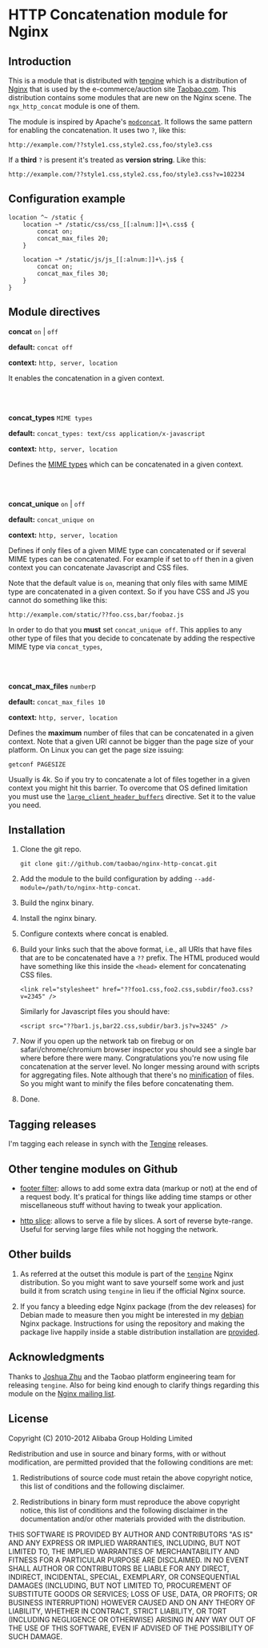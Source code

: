# HTTP Concatenation module for Nginx

## Introduction 

This is a module that is distributed with
[tengine](http://tengine.taobao.org) which is a distribution of
[Nginx](http://nginx.org) that is used by the e-commerce/auction site
[Taobao.com](http://en.wikipedia.org/wiki/Taobao). This distribution
contains some modules that are new on the Nginx scene. The
`ngx_http_concat` module is one of them.

The module is inspired by Apache's
[`modconcat`](http://code.google.com/p/modconcat). It follows the same
pattern for enabling the concatenation. It uses two `?`, like this: 

    http://example.com/??style1.css,style2.css,foo/style3.css
    
If a **third** `?` is present it's treated as **version string**. Like
this:

    http://example.com/??style1.css,style2.css,foo/style3.css?v=102234

## Configuration example

    location ^~ /static {
        location ~* /static/css/css_[[:alnum:]]+\.css$ {
            concat on;
            concat_max_files 20;
        }
        
        location ~* /static/js/js_[[:alnum:]]+\.js$ {
            concat on;
            concat_max_files 30;
        }
    } 

## Module directives

**concat** `on` | `off`

**default:** `concat off`

**context:** `http, server, location`

It enables the concatenation in a given context.

<br/>
<br/>

**concat_types** `MIME types`

**default:** `concat_types: text/css application/x-javascript`

**context:** `http, server, location`

Defines the [MIME types](http://en.wikipedia.org/wiki/MIME_type) which
can be concatenated in a given context.

<br/>
<br/>

**concat_unique** `on` | `off`

**default:** `concat_unique on`

**context:** `http, server, location`

Defines if only files of a given MIME type can concatenated or if
several MIME types can be concatenated. For example if set to `off`
then in a given context you can concatenate Javascript and CSS files.

Note that the default value is `on`, meaning that only files with same
MIME type are concatenated in a given context. So if you have CSS and
JS you cannot do something like this:

    http://example.com/static/??foo.css,bar/foobaz.js
    
In order to do that you **must** set `concat_unique off`. This applies
to any other type of files that you decide to concatenate by adding
the respective MIME type via `concat_types`,

<br/>
<br/>

**concat\_max\_files** `number`p

**default:** `concat_max_files 10`

**context:** `http, server, location`

Defines the **maximum** number of files that can be concatenated in a
given context. Note that a given URI cannot be bigger than the page
size of your platform. On Linux you can get the page size issuing:

    getconf PAGESIZE
    
Usually is 4k. So if you try to concatenate a lot of files together in
a given context you might hit this barrier. To overcome that OS
defined limitation you must use
the [`large_client_header_buffers`](http://wiki.nginx.org/NginxHttpCoreModule#large_client_header_buffers)
directive. Set it to the value you need.

## Installation

 1. Clone the git repo.
     
        git clone git://github.com/taobao/nginx-http-concat.git

 2. Add the module to the build configuration by adding
    `--add-module=/path/to/nginx-http-concat`.

 3. Build the nginx binary.
 
 4. Install the nginx binary.
 
 5. Configure contexts where concat is enabled.
 
 6. Build your links such that the above format, i.e., all URIs that
    have files that are to be concatenated have a `??` prefix. The
    HTML produced would have something like this inside the `<head>`
    element for concatenating CSS files.
    
        <link rel="stylesheet" href="??foo1.css,foo2.css,subdir/foo3.css?v=2345" />
              
    Similarly for Javascript files you should have:
    
        <script src="??bar1.js,bar22.css,subdir/bar3.js?v=3245" />
                  
 7. Now if you open up the network tab on firebug or on
    safari/chrome/chromium browser inspector you should see a single
    bar where before there were many. Congratulations you're now using
    file concatenation at the server level. No longer messing around
    with scripts for aggregating files. Note although that there's no
    [minification](https://en.wikipedia.org/wiki/Minification_\(programming\))
    of files. So you might want to minify the files before
    concatenating them.
    
 8. Done.   

## Tagging releases 

I'm tagging each release in synch with the
[Tengine](http://tengine.taobao.org) releases.
 
## Other tengine modules on Github

 + [footer filter](https://github.com/taobao/nginx-http-footer-filter):
   allows to add some extra data (markup or not) at the end of a
   request body. It's pratical for things like adding time stamps or
   other miscellaneous stuff without having to tweak your application.
   
 + [http slice](https://github.com/taobao/nginx-http-slice): allows
   to serve a file by slices. A sort of reverse byte-range. Useful for
   serving large files while not hogging the network.

## Other builds

 1. As referred at the outset this module is part of the
    [`tengine`](http://tengine.taobao.org) Nginx distribution. So you
    might want to save yourself some work and just build it from
    scratch using `tengine` in lieu if the official Nginx source.

 2. If you fancy a bleeding edge Nginx package (from the dev releases)
    for Debian made to measure then you might be interested in my
    [debian](http://debian.taobao.net/unstable) Nginx
    package. Instructions for using the repository and making the
    package live happily inside a stable distribution installation are
    [provided](http://debian.taobao.net).
        
## Acknowledgments

Thanks to [Joshua Zhu](http://blog.zhuzhaoyuan.com) and the Taobao
platform engineering team for releasing `tengine`. Also for being kind
enough to clarify things regarding this module on the
[Nginx mailing list](http://mailman.nginx.org/pipermail/nginx/2011-December/030830.html).

## License

Copyright (C) 2010-2012 Alibaba Group Holding Limited

Redistribution and use in source and binary forms, with or without
modification, are permitted provided that the following conditions
are met:
 
 1. Redistributions of source code must retain the above copyright
    notice, this list of conditions and the following disclaimer.
    
 2. Redistributions in binary form must reproduce the above copyright
    notice, this list of conditions and the following disclaimer in the
    documentation and/or other materials provided with the distribution.

THIS SOFTWARE IS PROVIDED BY AUTHOR AND CONTRIBUTORS "AS IS" AND ANY
EXPRESS OR IMPLIED WARRANTIES, INCLUDING, BUT NOT LIMITED TO, THE
IMPLIED WARRANTIES OF MERCHANTABILITY AND FITNESS FOR A PARTICULAR
PURPOSE ARE DISCLAIMED.  IN NO EVENT SHALL AUTHOR OR CONTRIBUTORS BE
LIABLE FOR ANY DIRECT, INDIRECT, INCIDENTAL, SPECIAL, EXEMPLARY, OR
CONSEQUENTIAL DAMAGES (INCLUDING, BUT NOT LIMITED TO, PROCUREMENT OF
SUBSTITUTE GOODS OR SERVICES; LOSS OF USE, DATA, OR PROFITS; OR
BUSINESS INTERRUPTION) HOWEVER CAUSED AND ON ANY THEORY OF LIABILITY,
WHETHER IN CONTRACT, STRICT LIABILITY, OR TORT (INCLUDING NEGLIGENCE
OR OTHERWISE) ARISING IN ANY WAY OUT OF THE USE OF THIS SOFTWARE, EVEN
IF ADVISED OF THE POSSIBILITY OF SUCH DAMAGE.
